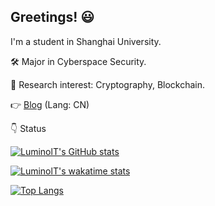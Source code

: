 ## Greetings! 😃

I'm a student in Shanghai University.

🛠 Major in Cyberspace Security.

🔎 Research interest: Cryptography, Blockchain.

👉 [Blog](https://luminolt.cn/) (Lang: CN)

👇 Status

[![LuminolT's GitHub stats](https://github-readme-stats.vercel.app/api?username=LuminolT&show_icons=true&theme=algolia)](https://github.com/anuraghazra/github-readme-stats)

[![LuminolT's wakatime stats](https://github-readme-stats.vercel.app/api/wakatime?username=luminolt)](https://github.com/anuraghazra/github-readme-stats)

[![Top Langs](https://github-readme-stats.vercel.app/api/top-langs/?username=LuminolT&layout=compact&theme=algolia&hide=tex,Cmake,Batchfile,Jupyter%20Notebook)](https://github.com/anuraghazra/github-readme-stats)

